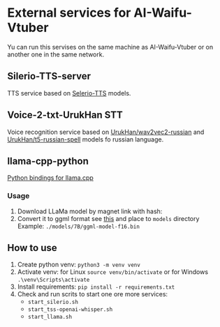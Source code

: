 # External services for AI-Waifu-Vtuber
Yu can run this servises on the same machine as AI-Waifu-Vtuber or on another one in the same network.


## Silerio-TTS-server
TTS service based on [Selerio-TTS](https://models.silero.ai/models/tts) models.


## Voice-2-txt-UrukHan STT
Voice recognition service based on [UrukHan/wav2vec2-russian](https://huggingface.co/UrukHan/wav2vec2-russian) and [UrukHan/t5-russian-spell](https://huggingface.co/UrukHan/t5-russian-spell) models fo russian language.


## llama-cpp-python
[Python bindings for llama.cpp](https://github.com/abetlen/llama-cpp-python)

### Usage
1. Download LLaMa model by magnet link with hash: <cdee3052d85c697b84f4c1192f43a2276c0daea0>
2. Convert it to ggml format see [this](https://github.com/rustformers/llama-rs#getting-the-weights) and place to `models` directory
    Example: `./models/7B/ggml-model-f16.bin`


## How to use
1. Create python venv: `python3 -m venv venv`
2. Activate venv: for Linux `source venv/bin/activate` or for Windows `.\venv\Scripts\activate`
3. Install requirements: `pip install -r requirements.txt`
4. Check and run scrits to start one ore more services:
    - `start_silerio.sh`
    - `start_tss-openai-whisper.sh`
    - `start_llama.sh`

